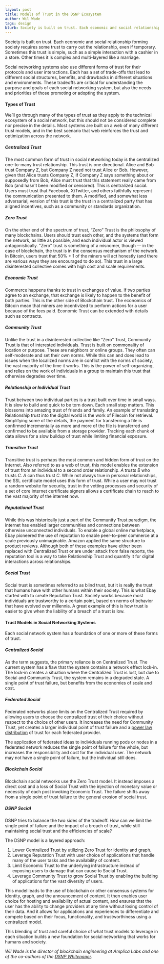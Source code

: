 ```yaml
---
layout: post
title: Models of Trust in the DSNP Ecosystem
author: Wil Wade
tags: design
blurb: Society is built on trust. Each economic and social relationship forming society requires some trust to carry out the relationship, even if temporary. Sometimes this trust is simple, such as a simple interaction with a cashier in a store. Other times it is complex and multi-layered like a marriage.
---
```


Society is built on trust. Each economic and social relationship forming society requires some trust to carry out the relationship, even if temporary. Sometimes this trust is simple, such as a simple interaction with a cashier in a store. Other times it is complex and multi-layered like a marriage.

Social networking systems also use different forms of trust for their protocols and user interactions. Each has a set of trade-offs that lead to different social structures, benefits, and drawbacks in different situations and environments. These tradeoffs are critical for understanding the purpose and goals of each social networking system, but also the needs and priorities of those promoting or adopting the system.

#### Types of Trust

We’ll go through many of the types of trust as they apply to the technical ecosystem of a social network, but this should not be considered complete nor precise in the details. Most systems are built on a web of many different trust models, and in the best scenario that web reinforces the trust and optimization across the network.

##### Centralized Trust

The most common form of trust in social networking today is the centralized one-to-many trust relationship. This trust is one directional. Alice and Bob trust Company Z, but Company Z need not trust Alice or Bob. However, given that Alice trusts Company Z, if Company Z says something about or supposedly from Bob, Alice must trust that this statement really came from Bob (and hasn't been modified or censored). This is centralized social. Users must trust that Facebook, X/Twitter, and others faithfully represent the communication presented to them. A modified, and somewhat less adversarial, version of this trust is the trust in a centralized party that has aligned incentives, such as a community or standards organization.


##### Zero Trust

On the other end of the spectrum of trust, “Zero” Trust is the philosophy of many blockchains. Users should trust each other, and the systems that form the network, as little as possible, and each individual actor is viewed antagonistically. "Zero" trust is something of a misnomer, though — in the case of blockchain, the trust is in the consensus mechanism of the network. In Bitcoin, users trust that 50% + 1 of the miners will act honestly (and there are various ways they are encouraged to do so). This trust in a large disinterested collective comes with high cost and scale requirements.


##### Economic Trust

Commerce happens thanks to trust in exchanges of value. If two parties agree to an exchange, that exchange is likely to happen to the benefit of both parties. This is the other side of Blockchain trust. The economics of Bitcoin mean that miners are incentivized to perform actions for a user because of the fees paid. Economic Trust can be extended with details such as contracts.


##### Community Trust

Unlike the trust in a disinterested collective like “Zero” Trust, Community Trust is that of interested individuals. Trust is built on commonality of location or purpose. These are neighbors or online groups. They often can self-moderate and set their own norms. While this can and does lead to issues when the localized norms are in conflict with the norms of society, the vast majority of the time it works. This is the power of self-organizing, and relies on the work of individuals in a group to maintain this trust that otherwise degrades over time.


##### Relationship or Individual Trust

Trust between two individual parties is a trust built over time in small ways. It is slow to build and quick to be torn down. Each small step matters. This blossoms into amazing trust of friends and family. An example of translating Relationship trust into the digital world is the work of Filecoin for retrieval. Simplifying some of the details, the payment for transferring a file is confirmed incrementally as more and more of the file is transferred and confirmed to be available from a storage provider. Tracking each chunk of data allows for a slow buildup of trust while limiting financial exposure.


##### Transitive Trust

Transitive trust is perhaps the most common and hidden form of trust on the Internet. Also referred to as a web of trust, this model enables the extension of trust from an individual to a second order relationship. _A_ trusts _B_ who trusts _C_. _A_ can thus trust _C_. While not always true in personal relationships, the SSL certificate model uses this form of trust. While a user may not trust a random website for security, trust in the vetting processes and security of a set of core internet certificate signers allows a certificate chain to reach to the vast majority of the internet now.


##### Reputational Trust

While this was historically just a part of the Community Trust paradigm, the internet has enabled larger communities and connections between otherwise unconnected individuals. To enable a global online marketplace, Ebay pioneered the use of reputation to enable peer-to-peer commerce at a scale previously unimaginable. Amazon applied the same structure to product reviews. Although both of these examples have either been replaced with Centralized Trust or are under attack from false reports, the reputation tool is a way to take Relationship Trust and quantify it for digital interactions across relationships.


##### Social Trust

Social trust is sometimes referred to as blind trust, but it is really the trust that humans have with other humans within their society. This is what Ebay started with to create Reputation Trust. Society works because most individuals are trustworthy to a certain point, based on norms of behavior that have evolved over millennia. A great example of this is how trust is easier to give when the liability of a breach of a trust is low.


#### Trust Models in Social Networking Systems

Each social network system has a foundation of one or more of these forms of trust.


##### Centralized Social

As the term suggests, the primary reliance is on Centralized Trust. The current system has a flaw that the system contains a network effect lock-in. The lock-in creates a situation where the Centralized Trust is lost, but due to Social and Community Trust, the system remains in a degraded state. A single point of trust failure, but benefits from the economies of scale and cost.


##### Federated Social

Federated networks place limits on the Centralized Trust required by allowing users to choose the centralized trust of their choice without respect to the choice of other users. It increases the need for Community Trust, yet creates a larger individual point of trust failure and a [power law distribution](https://en.wikipedia.org/wiki/Power_law) of trust for each federated provider.

The application of federated ideas to individuals running pods or nodes in a federated network reduces the single point of failure for the whole, but increases the responsibility and cost for the individual user. The network may not have a single point of failure, but the individual still does.


##### Blockchain Social

Blockchain social networks use the Zero Trust model. It instead imposes a direct cost and a loss of Social Trust with the injection of monetary value or necessity of each post invoking Economic Trust. The failure shifts away from a single point of trust failure to the general erosion of social trust.


##### DSNP Social

DSNP tries to balance the two sides of the tradeoff. How can we limit the single point of failure and the impact of a breach of trust, while still maintaining social trust and the efficiencies of scale?

The DSNP model is a layered approach:



1. Lower Centralized Trust by utilizing Zero Trust for identity and graph.
2. Leverage Reputation Trust with user choice of applications that handle many of the user tasks and the availability of content.
3. Limit Economic Trust to the underlying infrastructure instead of exposing users to damage that can cause to Social Trust.
4. Leverage Community Trust to grow Social Trust by enabling the building of applications for the vast diversity of users.

This model leads to the use of blockchain or other consensus systems for identity, graph, and the announcement of content. It then enables user choice for hosting and availability of actual content, and ensures that the user has the ability to change providers at any time without losing control of their data. And it allows for applications and experiences to differentiate and compete based on their focus, functionality, and trustworthiness using a centralized model.

This blending of trust and careful choice of what trust models to leverage in each situation builds a new foundation for social networking that works for humans and society.

_Wil Wade is the director of blockchain engineering at Amplica Labs and one of the co-authors of the [DSNP Whitepaper](https://dsnp.org/dsnp_whitepaper.pdf)._
